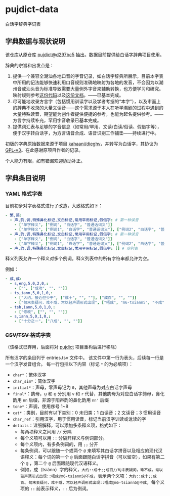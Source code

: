 # pujdict-data
白话字辞典字词表

## 字典数据与现状说明

该仓库从原仓库 [pujdict](https://github.com/pujdict/pujdict)@[d297bc5](https://github.com/pujdict/pujdict/blob/d297bc54a48e6c07db8043870766370f16e738d0) 抽出。数据目前提供给白话字辞典项目使用。

辞典的宗旨和出发点是：
1. 提供一个兼容全潮汕各地口音的字音记录，如白话字辞典所展示，目前本字表中所用的记法能够快速利用口音规则准确地映射为各地的发音，不会因为以潮州音或汕头音为标准导致需要大量例外字音来辅助转换，也方便学习和研究。映射规则参考[这份代码](https://github.com/pujdict/pujdict/blob/f68a210e9059021898497a713a96b268ef0c8342/src/.vuepress/components/SPuj.js#L169-L192)以及[这份文档](https://pujdict.sourceforge.io/doc/puj.html#%E8%AE%B0%E5%BD%95%E6%A0%87%E5%87%86%E4%B8%8E%E8%BD%AC%E8%AF%BB%E8%A7%84%E5%88%99)。——已基本完成。
2. 尽可能地收录方言字（包括惯用训读字以及学者考据的“本字”），以及市面上的辞典不收录的大量文读音——这个需求源于本人在听学潮剧的过程中遇到的大量特殊读音，期望能为创作者提供便捷的参考，也能为起名提供参考。——方言字持续补充，罕用字音收录已基本完成。
3. 提供词汇表与足够的字音信息（如常用/罕用、文读/白读/俗读、假借字等），便于汉字转白话字，为方言语音合成、语音识别工作铺垫——持续进行中。

初版的字典原始数据来源于项目 [kahaani/dieghv](https://github.com/kahaani/dieghv/issues)，并转写为白话字，其协议为 [GPL-v3](https://github.com/kahaani/dieghv/blob/master/LICENSE)。在此感谢原项目作者的记录。

个人能力有限，如有错漏欢迎协助补正。

## 字典条目说明

### YAML 格式字表

目前初步对字表格式进行了改造，大致格式如下：

```yml
- 繁,简:
  - 声,韵,调,特殊鼻化标记,文白标记,常用罕用标记,假借字: # 第一种读音
    - ["单字释义", ["例词", "白话字", "普通话词义"]]
    - ["单字释义", ["例词1", "白话字", "普通话词义"], ["例词2", "白话字", "普通话词义"]]
  - 声,韵,调,特殊鼻化标记,文白标记,常用罕用标记,假借字: # 第一种读音
    - ["单字释义", ["例词", "白话字", "普通话词义"]]
    - ["单字释义", ["例词1", "白话字", "普通话词义"], ["例词2", "白话字", "普通话词义"]]
  - 声,韵,调,特殊鼻化标记,文白标记,常用罕用标记,假借字: [] # 空列表
```

释义列表允许一个释义对多个例词。释义列表中的所有字符串都允许为空。

例如：

```yml
- 成,成:
  - s,eng,5,0,2,0,:
    - ["", ["成功", "", ""]]
  - ts,iann,5,0,1,0,:
    - ["大约，接近但少于", ["成十", "", ""], ["成百", "", ""]]
    - ["句末表疑问，难不成，常以轻声调形式出现", ["唔成", "m6-tsiann5", "不成"]]
  - tsh,iann,5,0,1,0,:
    - ["修改", ["", "", ""]]
  - s,iann,5,0,1,0,:
    - ["十分之一", ["八成", "", ""]]
```

### ~~CSV/TSV 格式字表~~

（该格式已弃用，后面将对 [pujdict](https://github.com/pujdict/pujdict) 项目重构后进行移除）

所有汉字的条目列于 entries.tsv 文件中。
该文件中第一行为表头，后续每一行是一个汉字发音组合。
每一行包括以下内容（标记 `*` 的为必填项）：

- `char*`：繁体汉字
- `char_sim*`：简体汉字
- `initial*`：声母，零声母记为 `0`，其他声母为对应白话字声母
- `final*`：韵母，ṳ 和 o̤ 分别用 `v` 和 `r` 代替，其他韵母为对应白话字韵母，鼻化韵用 `nn` 后缀，非源于阳声韵的鼻化韵用 `nn'` 后缀
- `tone*`：声调，使用序号 1\~8
- `cat*`：类别，目前有以下类别：0 未归类；1 白读音；2 文读音；3 惯用读音
- `char_ref`：引用汉字，用于惯用读音，标记当前汉字训读或讹读的字
- `details`：详细解释，可以添加多条释义项，格式如下：
  - 每两项释义之间用 `//` 分隔
  - 每个义项可以用 `::` 分隔开释义与例词部分。
  - 每个义项内，有多条例词的，用 `;;` 分开
  - 每条例词，可以跟随一个或两个 `@` 来填写其白话字拼音以及相应的现代汉语释义：每个词的第一个 `@` 后面跟随白话字拼音（可以留空），如果有第二个 `@` ，第二个 `@` 后面跟随现代汉语释义。
  - 例如，成（tsiânn）字的释义，`大约::成十;;成百//句末表疑问，难不成，常以轻声调形式出现::唔成@m6-tsiann5@不成`，表示两个义项：`大约::成十;;成百`、`句末表疑问，难不成，常以轻声调形式出现::唔成@m6-tsiann5@不成`，每个义项的 `::` 前表示释义，`::` 后为例词。



